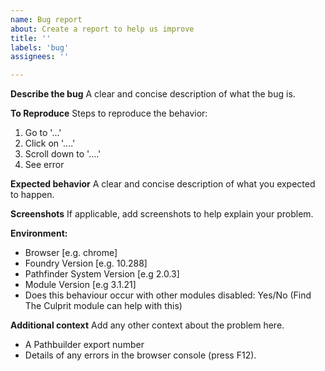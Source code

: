 ```yaml
---
name: Bug report
about: Create a report to help us improve
title: ''
labels: 'bug'
assignees: ''

---
```


**Describe the bug**
A clear and concise description of what the bug is.

**To Reproduce**
Steps to reproduce the behavior:
1. Go to '...'
2. Click on '....'
3. Scroll down to '....'
4. See error

**Expected behavior**
A clear and concise description of what you expected to happen.

**Screenshots**
If applicable, add screenshots to help explain your problem.

**Environment:**
 - Browser [e.g. chrome]
 - Foundry Version [e.g. 10.288]
 - Pathfinder System Version [e.g 2.0.3]
 - Module Version [e.g 3.1.21]
 - Does this behaviour occur with other modules disabled: Yes/No (Find The Culprit module can help with this)

**Additional context**
Add any other context about the problem here.

 - A Pathbuilder export number
 - Details of any errors in the browser console (press F12).
